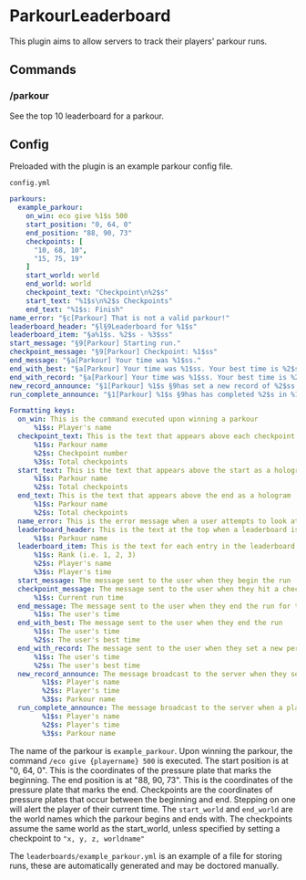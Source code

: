 # ParkourLeaderboard

This plugin aims to allow servers to track their players' parkour runs.

## Commands
### /parkour <name>
See the top 10 leaderboard for a parkour.

## Config


Preloaded with the plugin is an example parkour config file.

`config.yml`
```yaml
parkours:
  example_parkour:
    on_win: eco give %1$s 500
    start_position: "0, 64, 0"
    end_position: "88, 90, 73"
    checkpoints: [
      "10, 68, 10",
      "15, 75, 19"
    ]
    start_world: world
    end_world: world
    checkpoint_text: "Checkpoint\n%2$s"
    start_text: "%1$s\n%2$s Checkpoints"
    end_text: "%1$s: Finish"
name_error: "§c[Parkour] That is not a valid parkour!"
leaderboard_header: "§l§9Leaderboard for %1$s"
leaderboard_item: "§a%1$s. %2$s - %3$ss"
start_message: "§9[Parkour] Starting run."
checkpoint_message: "§9[Parkour] Checkpoint: %1$ss"
end_message: "§a[Parkour] Your time was %1$ss."
end_with_best: "§a[Parkour] Your time was %1$ss. Your best time is %2$ss."
end_with_record: "§a[Parkour] Your time was %1$ss. Your best time is %2$ss. New record!"
new_record_announce: "§1[Parkour] %1$s §9has set a new record of %2$ss for parkour %3$s!"
run_complete_announce: "§1[Parkour] %1$s §9has has completed %2$s in %1$ss!"
```
```yaml
Formatting keys:
  on_win: This is the command executed upon winning a parkour
      %1$s: Player's name
  checkpoint_text: This is the text that appears above each checkpoint as a hologram
      %1$s: Parkour name
      %2$s: Checkpoint number
      %3$s: Total checkpoints
  start_text: This is the text that appears above the start as a hologram
      %1$s: Parkour name
      %2$s: Total checkpoints
  end_text: This is the text that appears above the end as a hologram
      %1$s: Parkour name
      %2$s: Total checkpoints
  name_error: This is the error message when a user attempts to look at the leaderboard for a parkour that doesn't exist
  leaderboard_header: This is the text at the top when a leaderboard is displayed
      %1$s: Parkour name
  leaderboard_item: This is the text for each entry in the leaderboard
      %1$s: Rank (i.e. 1, 2, 3)
      %2$s: Player's name
      %3$s: Player's time
  start_message: The message sent to the user when they begin the run
  checkpoint_message: The message sent to the user when they hit a checkpoint
      %1$s: Current run time
  end_message: The message sent to the user when they end the run for the first time
      %1$s: The user's time
  end_with_best: The message sent to the user when they end the run
      %1$s: The user's time
      %2$s: The user's best time
  end_with_record: The message sent to the user when they set a new personal record
      %1$s: The user's time
      %2$s: The user's best time
  new_record_announce: The message broadcast to the server when they set a new record
        %1$s: Player's name
        %2$s: Player's time
        %3$s: Parkour name
  run_complete_announce: The message broadcast to the server when a player completes a parkour
        %1$s: Player's name
        %2$s: Player's time
        %3$s: Parkour name
```
The name of the parkour is `example_parkour`.
Upon winning the parkour, the command `/eco give {playername} 500` is executed.
The start position is at "0, 64, 0". This is the coordinates of the pressure plate that marks the beginning.
The end position is at "88, 90, 73". This is the coordinates of the pressure plate that marks the end.
Checkpoints are the coordinates of pressure plates that occur between the beginning and end. Stepping on one will alert the player of their current time.
The `start_world` and `end_world` are the world names which the parkour begins and ends with.
The checkpoints assume the same world as the start_world, unless specified  by setting a checkpoint to `"x, y, z, worldname"`

The `leaderboards/example_parkour.yml` is an example of a file for storing runs, these are automatically generated and may be
doctored manually.